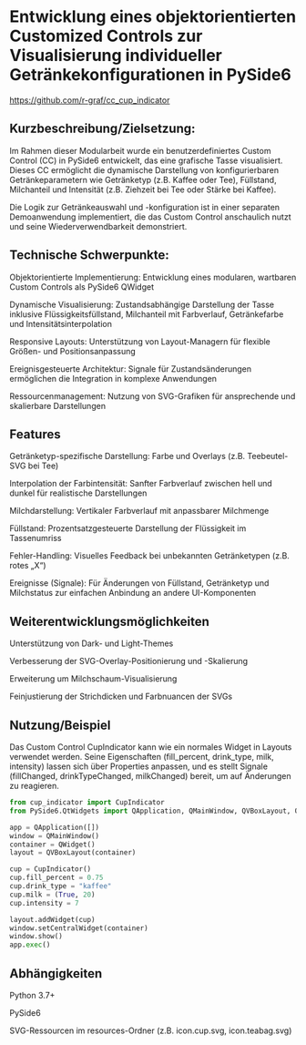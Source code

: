# Entwicklung eines objektorientierten Customized Controls zur Visualisierung individueller Getränkekonfigurationen in PySide6

https://github.com/r-graf/cc_cup_indicator

## Kurzbeschreibung/Zielsetzung:
Im Rahmen dieser Modularbeit wurde ein benutzerdefiniertes Custom Control (CC) in PySide6 entwickelt, das eine grafische Tasse visualisiert. Dieses CC ermöglicht die dynamische Darstellung von konfigurierbaren Getränkeparametern wie Getränketyp (z.B. Kaffee oder Tee), Füllstand, Milchanteil und Intensität (z.B. Ziehzeit bei Tee oder Stärke bei Kaffee).

Die Logik zur Getränkeauswahl und -konfiguration ist in einer separaten Demoanwendung implementiert, die das Custom Control anschaulich nutzt und seine Wiederverwendbarkeit demonstriert.

## Technische Schwerpunkte:
Objektorientierte Implementierung: Entwicklung eines modularen, wartbaren Custom Controls als PySide6 QWidget

Dynamische Visualisierung: Zustandsabhängige Darstellung der Tasse inklusive Flüssigkeitsfüllstand, Milchanteil mit Farbverlauf, Getränkefarbe und Intensitätsinterpolation

Responsive Layouts: Unterstützung von Layout-Managern für flexible Größen- und Positionsanpassung

Ereignisgesteuerte Architektur: Signale für Zustandsänderungen ermöglichen die Integration in komplexe Anwendungen

Ressourcenmanagement: Nutzung von SVG-Grafiken für ansprechende und skalierbare Darstellungen

## Features

Getränketyp-spezifische Darstellung: Farbe und Overlays (z.B. Teebeutel-SVG bei Tee)

Interpolation der Farbintensität: Sanfter Farbverlauf zwischen hell und dunkel für realistische Darstellungen

Milchdarstellung: Vertikaler Farbverlauf mit anpassbarer Milchmenge

Füllstand: Prozentsatzgesteuerte Darstellung der Flüssigkeit im Tassenumriss

Fehler-Handling: Visuelles Feedback bei unbekannten Getränketypen (z.B. rotes „X“)

Ereignisse (Signale): Für Änderungen von Füllstand, Getränketyp und Milchstatus zur einfachen Anbindung an andere UI-Komponenten

## Weiterentwicklungsmöglichkeiten

Unterstützung von Dark- und Light-Themes

Verbesserung der SVG-Overlay-Positionierung und -Skalierung

Erweiterung um Milchschaum-Visualisierung

Feinjustierung der Strichdicken und Farbnuancen der SVGs

## Nutzung/Beispiel

Das Custom Control CupIndicator kann wie ein normales Widget in Layouts verwendet werden. Seine Eigenschaften (fill_percent, drink_type, milk, intensity) lassen sich über Properties anpassen, und es stellt Signale (fillChanged, drinkTypeChanged, milkChanged) bereit, um auf Änderungen zu reagieren.

```python
from cup_indicator import CupIndicator
from PySide6.QtWidgets import QApplication, QMainWindow, QVBoxLayout, QWidget

app = QApplication([])
window = QMainWindow()
container = QWidget()
layout = QVBoxLayout(container)

cup = CupIndicator()
cup.fill_percent = 0.75
cup.drink_type = "kaffee"
cup.milk = (True, 20)
cup.intensity = 7

layout.addWidget(cup)
window.setCentralWidget(container)
window.show()
app.exec()

```

## Abhängigkeiten

Python 3.7+

PySide6

SVG-Ressourcen im resources-Ordner (z.B. icon.cup.svg, icon.teabag.svg)

